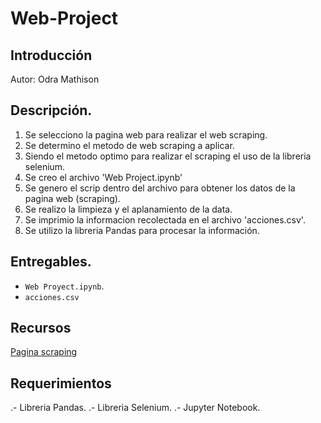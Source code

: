 # Web-Project

## Introducción

Autor: Odra Mathison

## Descripción.

1. Se selecciono la pagina web para realizar el web scraping.
2. Se determino el metodo de web scraping a aplicar.
3. Siendo el metodo optimo para realizar el scraping el uso de la libreria selenium. 
4. Se creo el archivo 'Web Project.ipynb'
5. Se genero el scrip dentro del archivo para obtener los datos de la pagina web (scraping).
6. Se realizo la limpieza y el aplanamiento de la data.
7. Se imprimio la informacion recolectada en el archivo 'acciones.csv'.
8. Se utilizo la libreria Pandas para procesar la información.



## Entregables.

- `Web Proyect.ipynb`.
- `acciones.csv`



## Recursos


[Pagina scraping]('https://es.investing.com/equities/')



## Requerimientos

.- Libreria Pandas.
.- Libreria Selenium.
.- Jupyter Notebook.
